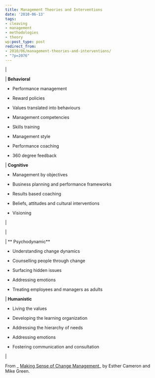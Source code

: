 ```yaml
---
title: Management Theories and Interventions
date: '2010-06-13'
tags:
- cleaving
- management
- methodologies
- theory
wp:post_type: post
redirect_from:
- 2010/06/management-theories-and-interventions/
- "?p=2076"
---
```


|

| **Behavioral**

- Performance management

- Reward policies

- Values translated into behaviours

- Management competencies

- Skills training

- Management style

- Performance coaching

- 360 degree feedback

| **Cognitive**

- Management by objectives

- Business planning and performance frameworks

- Results based coaching

- Beliefs, attitudes and cultural interventions

- Visioning

|

|

| ** Psychodynamic**

- Understanding change dynamics

- Counselling people through change

- Surfacing hidden issues

- Addressing emotions

- Treating employees and managers as adults

| **Humanistic**

- Living the values

- Developing the learning organization

- Addressing the hierarchy of needs

- Addressing emotions

- Fostering communication and consultation

|

From _ [Making Sense of Change Management](http://www.makingsenseofchange.com/)_ by Esther Cameron and Mike Green.
